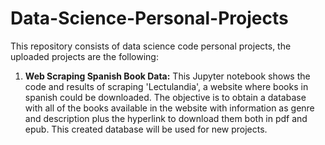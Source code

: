 # Data-Science-Personal-Projects
This repository consists of data science code personal projects, the uploaded projects are the following:

1. **Web Scraping Spanish Book Data:** This Jupyter notebook shows the code and results of scraping 'Lectulandia', a website where books in spanish could be downloaded. The objective is to obtain a database with all of the books available in the website with information as genre and description plus the hyperlink to download them both in pdf and epub. This created database will be used for new projects.
